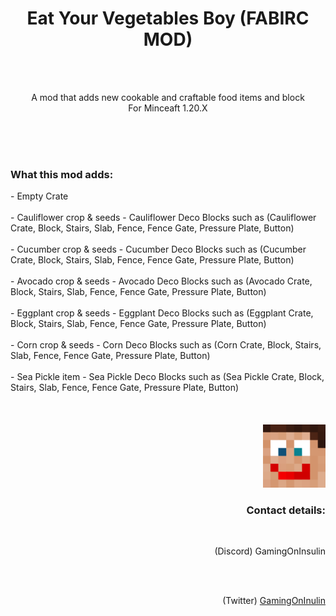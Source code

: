 
<div style="text-align: center;">
  <h1>Eat Your Vegetables Boy (FABIRC MOD)</h1> <br><br>
  <p>A mod that adds new cookable and craftable food items and block <br> 
  For Minceaft 1.20.X</p>
</div>
<br>
<br>
<br>
<div style="text-align: left;">
  <h3>What this mod adds:</h3>
  - Empty Crate
  <br><br>
  - Cauliflower crop & seeds
  - Cauliflower Deco Blocks such as (Cauliflower Crate, Block, Stairs, Slab, Fence, Fence Gate, Pressure Plate, Button)
  <br><br>
  - Cucumber crop & seeds
  - Cucumber Deco Blocks such as (Cucumber Crate, Block, Stairs, Slab, Fence, Fence Gate, Pressure Plate, Button)
  <br><br>
  - Avocado crop & seeds
  - Avocado Deco Blocks such as (Avocado Crate, Block, Stairs, Slab, Fence, Fence Gate, Pressure Plate, Button)
  <br><br>
  - Eggplant crop & seeds
  - Eggplant Deco Blocks such as (Eggplant Crate, Block, Stairs, Slab, Fence, Fence Gate, Pressure Plate, Button)
  <br><br>
  - Corn crop & seeds
  - Corn Deco Blocks such as (Corn Crate, Block, Stairs, Slab, Fence, Fence Gate, Pressure Plate, Button)
  <br><br>
  - Sea Pickle item
  - Sea Pickle Deco Blocks such as (Sea Pickle Crate, Block, Stairs, Slab, Fence, Fence Gate, Pressure Plate, Button)  
</div>
<br>
<br>
<br>
<div style="text-align: right;">
 <img src="src\main\resources\assets\eyvb\icon.png" alt="Mod Icon" width="100" hight="100"/> 
  <br>
  <h3>Contact details:</h3>
  <br>
  <p>(Discord) GamingOnInsulin</p>
  <br><br>
  <p>(Twitter) <a href="https://twitter.com/GamingOnInsulin">GamingOnInulin</a></p>
</div>
</div>
